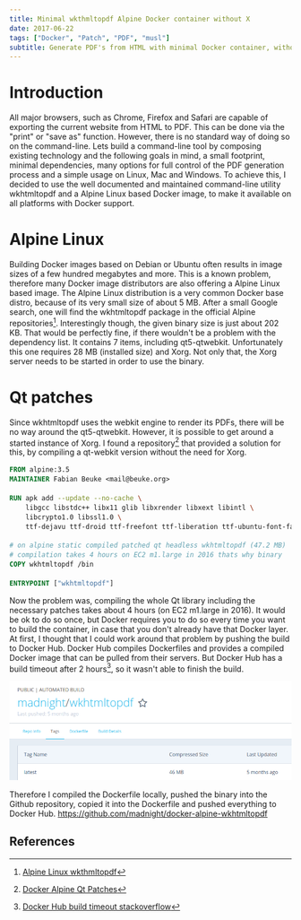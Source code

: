 ```yaml
---
title: Minimal wkthmltopdf Alpine Docker container without X
date: 2017-06-22
tags: ["Docker", "Patch", "PDF", "musl"]
subtitle: Generate PDF's from HTML with minimal Docker container, without X11 using qt patches
---
```


# Introduction

All major browsers, such as Chrome, Firefox and Safari are capable of exporting the current website from HTML to PDF. This can be done via the "print" or "save as" function. However, there is no standard way of doing so on the command-line. Lets build a command-line tool by composing existing technology and the following goals in mind, a small footprint, minimal dependencies, many options for full control of the PDF generation process and a simple usage on Linux, Mac and Windows. To achieve this, I decided to use the well documented and maintained command-line utility wkhtmltopdf and a Alpine Linux based Docker image, to make it available on all platforms with Docker support.

# Alpine Linux

Building Docker images based on Debian or Ubuntu often results in image sizes of a few hundred megabytes and more. This is a known problem, therefore many Docker image distributors are also offering a Alpine Linux based image. The Alpine Linux distribution is a very common Docker base distro, because of its very small size of about 5 MB. After a small Google search, one will find the wkhtmltopdf package in the official Alpine repositories[^1]. Interestingly though, the given binary size is just about 202 KB. That would be perfectly fine, if there wouldn't be a problem with the dependency list. It contains 7 items, including qt5-qtwebkit. Unfortunately this one requires 28 MB (installed size) and Xorg. Not only that, the Xorg server needs to be started in order to use the binary.

# Qt patches

Since wkhtmltopdf uses the webkit engine to render its PDFs, there will be no way around the qt5-qtwebkit. However, it is possible to get around a started instance of Xorg. I found a repository[^2] that provided a solution for this, by compiling a qt-webkit version without the need for Xorg.

```Dockerfile
FROM alpine:3.5
MAINTAINER Fabian Beuke <mail@beuke.org>

RUN apk add --update --no-cache \
    libgcc libstdc++ libx11 glib libxrender libxext libintl \
    libcrypto1.0 libssl1.0 \
    ttf-dejavu ttf-droid ttf-freefont ttf-liberation ttf-ubuntu-font-family

# on alpine static compiled patched qt headless wkhtmltopdf (47.2 MB)
# compilation takes 4 hours on EC2 m1.large in 2016 thats why binary
COPY wkhtmltopdf /bin

ENTRYPOINT ["wkhtmltopdf"]
```

Now the problem was, compiling the whole Qt library including the necessary patches takes about 4 hours (on EC2 m1.large in 2016). It would be ok to do so once, but Docker requires you to do so every time you want to build the container, in case that you don't already have that Docker layer. At first, I thought that I could work around that problem by pushing the build to Docker Hub. Docker Hub compiles Dockerfiles and provides a compiled Docker image that can be pulled from their servers. But Docker Hub has a build timeout after 2 hours[^3], so it wasn't able to finish the build.

![](/images/docker-wkhtmltopdf-alpine.png)

Therefore I compiled the Dockerfile locally, pushed the binary into the Github repository, copied it into the Dockerfile and pushed everything to Docker Hub.
https://github.com/madnight/docker-alpine-wkhtmltopdf


## References
[^1]: [Alpine Linux wkthmltopdf](https://pkgs.alpinelinux.org/package/edge/testing/x86/wkhtmltopdf)
[^2]: [Docker Alpine Qt Patches](https://github.com/alloylab/Docker-Alpine-wkhtmltopdf)
[^3]: [Docker Hub build timeout stackoverflow](https://stackoverflow.com/questions/34440753/docker-hub-timeout-in-automated-build)
